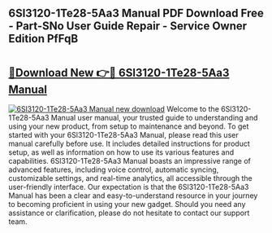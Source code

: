 ## 6Sl3120-1Te28-5Aa3 Manual PDF Download Free - Part-SNo User Guide Repair - Service Owner Edition PfFqB

# <h2><a href="http://cf12717.oget.top/?id=6Sl3120-1Te28-5Aa3+Manual">🔗Download New 👉🔴 6Sl3120-1Te28-5Aa3 Manual</a></h2>

[![6Sl3120-1Te28-5Aa3 Manual new download](https://i.imgur.com/5g1atiW.png)](http://cf12717.oget.top/?id=6Sl3120-1Te28-5Aa3+Manual)
Welcome to the 6Sl3120-1Te28-5Aa3 Manual user manual, your trusted guide to understanding and using your new product, from setup to maintenance and beyond. To get started with your 6Sl3120-1Te28-5Aa3 Manual, please read this user manual carefully before use. It includes detailed instructions for product setup, as well as information on how to use its various features and capabilities. 6Sl3120-1Te28-5Aa3 Manual boasts an impressive range of advanced features, including voice control, automatic syncing, customizable settings, and real-time analytics, all accessible through the user-friendly interface. Our expectation is that the 6Sl3120-1Te28-5Aa3 Manual has been a clear and easy-to-understand resource in your journey to becoming proficient in using your new gadget. Should you need any assistance or clarification, please do not hesitate to contact our support team.
